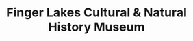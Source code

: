 ---
layout: repo
title: "Finger Lakes Cultural & Natural History Museum"
id: 21810
permalink: repos/21810/
---